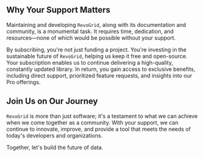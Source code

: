## Why Your Support Matters

Maintaining and developing `RevoGrid`, along with its documentation and community, is a monumental task. It requires time, dedication, and resources—none of which would be possible without your support.

By subscribing, you're not just funding a project. You're investing in the sustainable future of `RevoGrid`, helping us keep it free and open-source. Your subscription enables us to continue delivering a high-quality, constantly updated library. In return, you gain access to exclusive benefits, including direct support, prioritized feature requests, and insights into our Pro offerings.

## Join Us on Our Journey

`RevoGrid` is more than just software; it's a testament to what we can achieve when we come together as a community. With your support, we can continue to innovate, improve, and provide a tool that meets the needs of today's developers and organizations.

Together, let's build the future of data.